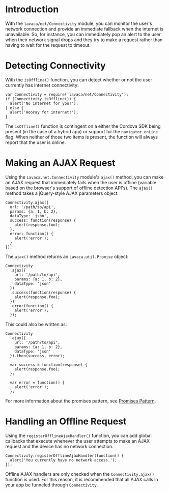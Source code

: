 # Introduction
With the `lavaca/net/Connectivity` module, you can monitor the user's network connection and provide an immediate fallback when the internet is unavailable. So, for instance, you can immediately pop an alert to the user when their network signal drops and they try to make a request rather than having to wait for the request to timeout.

# Detecting Connectivity
With the `isOffline()` function, you can detect whether or not the user currently has internet connectivity:
    
    var Connectivity = require('lavaca/net/Connectivity');
    if (Connectivity.isOffline()) {
      alert('No internet for you!');
    } else {
      alert('Hooray for internet!');
    }

The `isOffline()` function is contingent on a either the Cordova SDK being present (in the case of a hybrid app) or support for the `navigator.onLine` flag. When neither of those two items is present, the function will always report that the user is online.

# Making an AJAX Request
Using the `Lavaca.net.Connectivity` module's `ajax()` method, you can make an AJAX request that immediately fails when the user is offline (variable based on the browser's support of offline detection API's). The `ajax()` method takes a jQuery-style AJAX parameters object:

    
    Connectivity.ajax({
      url: '/path/to/api',
      params: {a: 1, b: 2},
      dataType: 'json',
      success: function(response) {
        alert(response.foo);
      },
      error: function() {
        alert('error');
      }
    });

The `ajax()` method returns an `Lavaca.util.Promise` object:

    Connectivity
      .ajax({
        url: '/path/to/api',
        params: {a: 1, b: 2},
        dataType: 'json'
      })
      .success(function(response) {
        alert(response.foo);
      })
      .error(function() {
        alert('error');
      });

This could also be written as:

    Connectivity
      .ajax({
        url: '/path/to/api',
        params: {a: 1, b: 2},
        dataType: 'json'
      }).then(success, error);

      var success = function(response) {
        alert(response.foo);
      };

      var error = function() {
        alert('error');
      };

For more information about the promises pattern, see [Promises Pattern](Promises-Pattern).

# Handling an Offline Request
Using the `registerOfflineAjaxHandler()` function, you can add global callbacks that execute whenever the user attempts to make an AJAX request and the device has no network connection.

    Connectivity.registerOfflineAjaxHandler(function() {
      alert('You currently have no network access.');
    });

Offline AJAX handlers are only checked when the `Connectivity.ajax()` function is used. For this reason, it is recommended that all AJAX calls in your app be funneled through `Connectivity`.